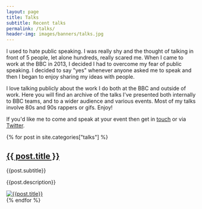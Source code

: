 ```yaml
---
layout: page
title: Talks
subtitle: Recent talks
permalink: /talks/
header-img: images/banners/talks.jpg
---
```


I used to hate public speaking. I was really shy and the thought of talking in front of 5 people, let alone hundreds, really scared me. When I came to work at the BBC in 2013, I decided I had to overcome my fear of public speaking. I decided to say "yes" whenever anyone asked me to speak and then I began to enjoy sharing my ideas with people.

I love talking publicly about the work I do both at the BBC and outside of work. Here you will find an archive of the talks I've presented both internally to BBC teams, and to a wider audience and various events. Most of my talks involve 80s and 90s rappers or gifs. Enjoy!

If you'd like me to come and speak at your event then get in [touch](/contact) or via [Twitter](https://twitter.com/marclittlemore).

{% for post in site.categories["talks"] %}

<article class="pv4 bb b--black-10 ph3 ph0-l">
    <div class="flex flex-column flex-row-ns">
        <div class="w-100 w-60-ns pr3-ns order-2 order-1-ns">
            <a href="{{ post.url | prepend: site.baseurl }}" class="link dim black">
                <h1 class="f3 roboto mt0 lh-title mb1">{{ post.title }}</h1>
            </a>
            <p class="f5 f4-l lh-copy roboto i mv2">
                {{post.subtitle}}
            </p>
            <p class="f6 f5-l lh-copy roboto">
                {{post.description}}
            </p>
        </div>
        <div class="pl3-ns order-1 order-2-ns mb4 mb0-ns w-100 w-40-ns">
            <a href="{{ post.url | prepend: site.baseurl }}" class="grow dib">
                <img src="{{post.thumbnail}}" class="db" alt="{{post.title}}">
            </a>
        </div>
    </div>
</article>
{% endfor %}
